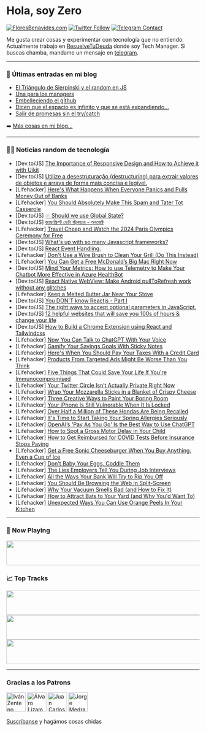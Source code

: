 # Hola, soy Zero

[![FloresBenavides.com](https://img.shields.io/website?down_message=oops&label=MiBlog&style=for-the-badge&up_message=online&url=https%3A%2F%2Ffloresbenavides.com)](https://floresbenavides.com) [![Twitter Follow](https://img.shields.io/twitter/follow/ZeroDragon?color=%231DA1F2&label=Follow&logo=twitter&logoColor=ffffff&style=for-the-badge)](https://twitter.com/zerodragon) [![Telegram Contact](https://img.shields.io/badge/escr%C3%ADbeme-ZeroDragon-%2326A5E4?style=for-the-badge&logo=telegram)](https://t.me/zerodragon)

Me gusta crear cosas y experimentar con tecnología que no entiendo.
Actualmente trabajo en [ResuelveTuDeuda](http://github.com/resuelve) donde soy Tech Manager.
Si buscas chamba, mandame un mensaje en [telegram](https://t.me/zerodragon).

---

### 📕 Últimas entradas en mi blog
<!-- BLOG-POST-LIST:START -->
- [El Triángulo de Sierpinski y el random en JS](https://floresbenavides.com/el-triangulo-de-sierpinski-y-el-random-en-js/)
- [Una para los managers](https://floresbenavides.com/una-para-los-managers/)
- [Embelleciendo el github](https://floresbenavides.com/embelleciendo-el-github/)
- [Dicen que el espacio es infinito y que se está expandiendo…](https://floresbenavides.com/dicen-que-el-espacio-es-infinito-y-que-se-esta-expandiendo/)
- [Salir de promesas sin el try/catch](https://floresbenavides.com/salir-de-promesas-sin-el-try-catch/)
<!-- BLOG-POST-LIST:END -->

➡️ [Más cosas en mi blog...](https://floresbenavides.com)

---

### 👨‍💻 Noticias random de tecnología
<!-- TECH-POSTS:START -->
- [Dev.to/JS] [The Importance of Responsive Design and How to Achieve it with Uikit](https://dev.to/azmideliaslan/the-importance-of-responsive-design-and-how-to-achieve-it-with-uikit-2ng3)
- [Dev.to/JS] [Utilize a desestruturação &lpar;destructuring&rpar; para extrair valores de objetos e arrays de forma mais concisa e legível.](https://dev.to/eliasgabriel1/utilize-a-desestruturacao-destructuring-para-extrair-valores-de-objetos-e-arrays-de-forma-mais-concisa-e-legivel-25ai)
- [Lifehacker] [Here&#39;s What Happens When Everyone Panics and Pulls Money Out of Banks](https://lifehacker.com/heres-what-happens-when-everyone-panics-and-pulls-money-1850323040)
- [Lifehacker] [You Should Absolutely Make This Spam and Tater Tot Casserole](https://lifehacker.com/you-should-absolutely-make-this-spam-and-tater-tot-cass-1850321231)
- [Dev.to/JS] [☞ Should we use Global State?](https://dev.to/saxenanickk/should-we-use-global-state-177d)
- [Dev.to/JS] [জাভাস্ক্রিপ্ট ডেটা স্ট্রাকচার - অবজেক্ট](https://dev.to/muhidhossain/jaabhaaskriptt-ddettaa-sttraakcaar-abjektt-ege)
- [Lifehacker] [Travel Cheap and Watch the 2024 Paris Olympics Ceremony for Free](https://lifehacker.com/travel-cheap-and-watch-the-2024-paris-olympics-ceremony-1850320924)
- [Dev.to/JS] [What&#39;s up with so many Javascript frameworks?](https://dev.to/laurxnemeth/whats-up-with-so-many-javascript-frameworks-3335)
- [Dev.to/JS] [React Event Handling.](https://dev.to/taahahussainkhan/react-event-handling-2d0g)
- [Lifehacker] [Don&#39;t Use a Wire Brush to Clean Your Grill &lpar;Do This Instead&rpar;](https://lifehacker.com/dont-use-a-wire-brush-to-clean-your-grill-do-this-inst-1850320096)
- [Lifehacker] [You Can Get a Free McDonald’s Big Mac Right Now](https://lifehacker.com/you-can-get-a-free-mcdonald-s-big-mac-right-now-1850319970)
- [Dev.to/JS] [Mind Your Metrics: How to use Telemetry to Make Your Chatbot More Effective in Azure HealthBot](https://dev.to/gerelltroche/mind-your-metrics-how-to-use-telemetry-to-make-your-chatbot-more-effective-in-azure-healthbot-46nb)
- [Dev.to/JS] [React Native WebView: Make Android pullToRefresh work without any glitches](https://dev.to/muskanparashar/react-native-webview-make-android-pulltorefresh-work-without-any-glitches-467)
- [Lifehacker] [Keep a Melted Butter Jar Near Your Stove](https://lifehacker.com/keep-a-melted-butter-jar-near-your-stove-1850320132)
- [Dev.to/JS] [You DON&#39;T know Reactjs - Part I](https://dev.to/jgamaraalv/you-dont-know-reactjs-part-i-342p)
- [Dev.to/JS] [The right ways to accept optional parameters in JavaScript.](https://dev.to/wbojczuk/the-right-ways-to-accept-optional-parameters-in-javascript-3bg)
- [Dev.to/JS] [12 helpful websites that will save you 100s of hours &amp; change your life](https://dev.to/jon_snow789/12-helpful-websites-that-will-save-you-100s-of-hours-change-your-life-64o)
- [Dev.to/JS] [How to Build a Chrome Extension using React and Tailwindcss](https://dev.to/ibukunfolay/how-to-build-a-chrome-extension-using-react-and-tailwindcss-55pa)
- [Lifehacker] [Now You Can Talk to ChatGPT With Your Voice](https://lifehacker.com/now-you-can-talk-to-chatgpt-with-your-voice-1850319026)
- [Lifehacker] [Gamify Your Savings Goals With Sticky Notes](https://lifehacker.com/gamify-your-savings-goals-with-sticky-notes-1850319878)
- [Lifehacker] [Here&#39;s When You Should Pay Your Taxes With a Credit Card](https://lifehacker.com/heres-when-you-should-pay-your-taxes-with-a-credit-card-1850319198)
- [Lifehacker] [Products From Targeted Ads Might Be Worse Than You Think](https://lifehacker.com/products-from-targeted-ads-might-be-worse-than-you-thin-1850313265)
- [Lifehacker] [Five Things That Could Save Your Life If You&#39;re Immunocompromised](https://lifehacker.com/five-things-that-could-save-your-life-if-youre-immunoco-1850315127)
- [Lifehacker] [Your Twitter Circle Isn’t Actually Private Right Now](https://lifehacker.com/your-twitter-circle-isn-t-actually-private-right-now-1850320575)
- [Lifehacker] [Wrap Your Mozzarella Sticks in a Blanket of Crispy Cheese](https://lifehacker.com/wrap-your-mozzarella-sticks-in-a-blanket-of-crispy-chee-1850320920)
- [Lifehacker] [Three Creative Ways to Paint Your Boring Room](https://lifehacker.com/three-creative-ways-to-paint-your-boring-room-1850313019)
- [Lifehacker] [Your iPhone Is Still Vulnerable When It Is Locked](https://lifehacker.com/your-iphone-is-still-vulnerable-when-it-is-locked-1850318663)
- [Lifehacker] [Over Half a Million of These Hondas Are Being Recalled](https://lifehacker.com/over-half-a-million-of-these-hondas-are-being-recalled-1850314065)
- [Lifehacker] [It&#39;s Time to Start Taking Your Spring Allergies Seriously](https://lifehacker.com/its-time-to-start-taking-your-spring-allergies-seriousl-1850313310)
- [Lifehacker] [OpenAI’s &#39;Pay As You Go&#39; Is the Best Way to Use ChatGPT](https://lifehacker.com/openai-s-pay-as-you-go-is-the-best-way-to-use-chatgpt-1850318349)
- [Lifehacker] [How to Spot a Gross Motor Delay in Your Child](https://lifehacker.com/how-to-spot-a-gross-motor-delay-in-your-child-1850313484)
- [Lifehacker] [How to Get Reimbursed for COVID Tests Before Insurance Stops Paying](https://lifehacker.com/how-to-get-reimbursed-for-covid-tests-before-insurance-1850314482)
- [Lifehacker] [Get a Free Sonic Cheeseburger When You Buy Anything. Even a Cup of Ice](https://lifehacker.com/get-a-free-sonic-cheeseburger-when-you-buy-anything-ev-1850313703)
- [Lifehacker] [Don&#39;t Baby Your Eggs, Coddle Them](https://lifehacker.com/dont-baby-your-eggs-coddle-them-1850314208)
- [Lifehacker] [The Lies Employers Tell You During Job Interviews](https://lifehacker.com/the-lies-employers-tell-you-during-job-interviews-1850307753)
- [Lifehacker] [All the Ways Your Bank Will Try to Rip You Off](https://lifehacker.com/all-the-ways-your-bank-will-try-to-rip-you-off-1850312694)
- [Lifehacker] [You Should Be Browsing the Web in Split-Screen](https://lifehacker.com/you-should-be-browsing-the-web-in-split-screen-1850311393)
- [Lifehacker] [Why Your Vacuum Smells Bad &lpar;and How to Fix It&rpar;](https://lifehacker.com/why-your-vacuum-smells-bad-and-how-to-fix-it-1850315877)
- [Lifehacker] [How to Attract Bats to Your Yard &lpar;and Why You&#39;d Want To&rpar;](https://lifehacker.com/how-to-attract-bats-to-your-yard-and-why-youd-want-to-1850315881)
- [Lifehacker] [Unexpected Ways You Can Use Orange Peels In Your Kitchen](https://lifehacker.com/unexpected-ways-you-can-use-orange-peels-in-your-kitche-1850315885)<!-- TECH-POSTS:END -->

---

### 🎵 Now Playing
<a href="https://spotify-now-playing-dun.vercel.app/now-playing?open"><img src="https://spotify-now-playing-dun.vercel.app/now-playing" width="540" height="64"></a>

### 📈 Top Tracks
<a href="https://spotify-now-playing-dun.vercel.app/top-tracks?i=1&open"><img src="https://spotify-now-playing-dun.vercel.app/top-tracks?i=1" width="540" height="64"></a>
<a href="https://spotify-now-playing-dun.vercel.app/top-tracks?i=2&open"><img src="https://spotify-now-playing-dun.vercel.app/top-tracks?i=2" width="540" height="64"></a>
<a href="https://spotify-now-playing-dun.vercel.app/top-tracks?i=3&open"><img src="https://spotify-now-playing-dun.vercel.app/top-tracks?i=3" width="540" height="64"></a>

---

### Gracias a los Patrons
[<img src="https://avatars.githubusercontent.com/u/243380?v=4" alt="Iván Zenteno" width="50px">](https://github.com/k001) [<img src="https://avatars.githubusercontent.com/u/19955639?v=4" alt="Álvaro Lizama" width="50px">](https://github.com/alvarolizama) [<img src="https://avatars.githubusercontent.com/u/2718753?v=4" alt="Juan Carlos Ruiz" width="50px">](https://github.com/JuanCrg90) [<img src="https://avatars.githubusercontent.com/u/37025?v=4" alt="Jorge Medrano" width="50px">](https://github.com/h1pp1e) 

[Suscríbanse](https://www.patreon.com/zerodragon) y hagámos cosas chidas
